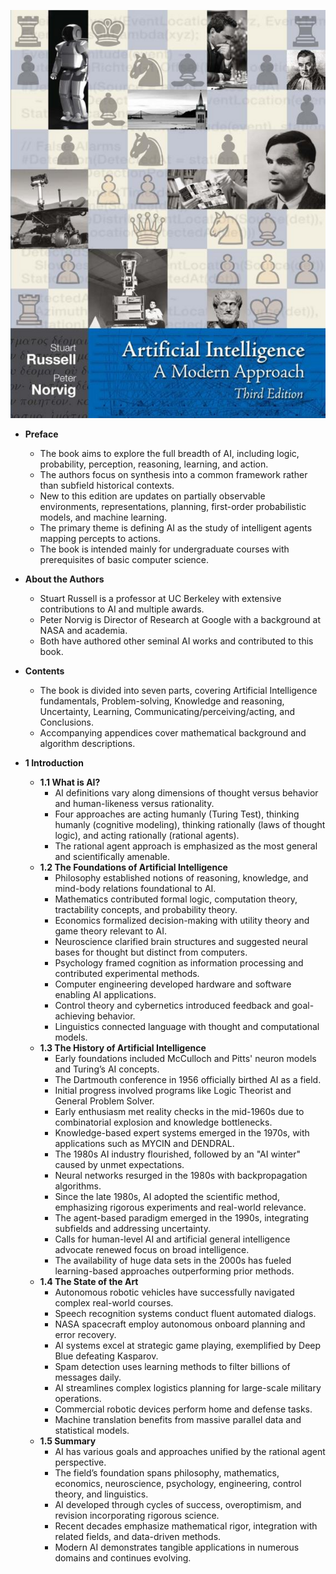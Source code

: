 ![AMA-ai-modern-approach-book](AMA-ai-modern-approach-book.best.png)

- **Preface**
  - The book aims to explore the full breadth of AI, including logic, probability, perception, reasoning, learning, and action.
  - The authors focus on synthesis into a common framework rather than subfield historical contexts.
  - New to this edition are updates on partially observable environments, representations, planning, first-order probabilistic models, and machine learning.
  - The primary theme is defining AI as the study of intelligent agents mapping percepts to actions.
  - The book is intended mainly for undergraduate courses with prerequisites of basic computer science.

- **About the Authors**
  - Stuart Russell is a professor at UC Berkeley with extensive contributions to AI and multiple awards.
  - Peter Norvig is Director of Research at Google with a background at NASA and academia.
  - Both have authored other seminal AI works and contributed to this book.

- **Contents**
  - The book is divided into seven parts, covering Artificial Intelligence fundamentals, Problem-solving, Knowledge and reasoning, Uncertainty, Learning, Communicating/perceiving/acting, and Conclusions.
  - Accompanying appendices cover mathematical background and algorithm descriptions.

- **1 Introduction**
  - **1.1 What is AI?**
    - AI definitions vary along dimensions of thought versus behavior and human-likeness versus rationality.
    - Four approaches are acting humanly (Turing Test), thinking humanly (cognitive modeling), thinking rationally (laws of thought logic), and acting rationally (rational agents).
    - The rational agent approach is emphasized as the most general and scientifically amenable.
  - **1.2 The Foundations of Artificial Intelligence**
    - Philosophy established notions of reasoning, knowledge, and mind-body relations foundational to AI.
    - Mathematics contributed formal logic, computation theory, tractability concepts, and probability theory.
    - Economics formalized decision-making with utility theory and game theory relevant to AI.
    - Neuroscience clarified brain structures and suggested neural bases for thought but distinct from computers.
    - Psychology framed cognition as information processing and contributed experimental methods.
    - Computer engineering developed hardware and software enabling AI applications.
    - Control theory and cybernetics introduced feedback and goal-achieving behavior.
    - Linguistics connected language with thought and computational models.
  - **1.3 The History of Artificial Intelligence**
    - Early foundations included McCulloch and Pitts' neuron models and Turing’s AI concepts.
    - The Dartmouth conference in 1956 officially birthed AI as a field.
    - Initial progress involved programs like Logic Theorist and General Problem Solver.
    - Early enthusiasm met reality checks in the mid-1960s due to combinatorial explosion and knowledge bottlenecks.
    - Knowledge-based expert systems emerged in the 1970s, with applications such as MYCIN and DENDRAL.
    - The 1980s AI industry flourished, followed by an "AI winter" caused by unmet expectations.
    - Neural networks resurged in the 1980s with backpropagation algorithms.
    - Since the late 1980s, AI adopted the scientific method, emphasizing rigorous experiments and real-world relevance.
    - The agent-based paradigm emerged in the 1990s, integrating subfields and addressing uncertainty.
    - Calls for human-level AI and artificial general intelligence advocate renewed focus on broad intelligence.
    - The availability of huge data sets in the 2000s has fueled learning-based approaches outperforming prior methods.
  - **1.4 The State of the Art**
    - Autonomous robotic vehicles have successfully navigated complex real-world courses.
    - Speech recognition systems conduct fluent automated dialogs.
    - NASA spacecraft employ autonomous onboard planning and error recovery.
    - AI systems excel at strategic game playing, exemplified by Deep Blue defeating Kasparov.
    - Spam detection uses learning methods to filter billions of messages daily.
    - AI streamlines complex logistics planning for large-scale military operations.
    - Commercial robotic devices perform home and defense tasks.
    - Machine translation benefits from massive parallel data and statistical models.
  - **1.5 Summary**
    - AI has various goals and approaches unified by the rational agent perspective.
    - The field’s foundation spans philosophy, mathematics, economics, neuroscience, psychology, engineering, control theory, and linguistics.
    - AI developed through cycles of success, overoptimism, and revision incorporating rigorous science.
    - Recent decades emphasize mathematical rigor, integration with related fields, and data-driven methods.
    - Modern AI demonstrates tangible applications in numerous domains and continues evolving.
